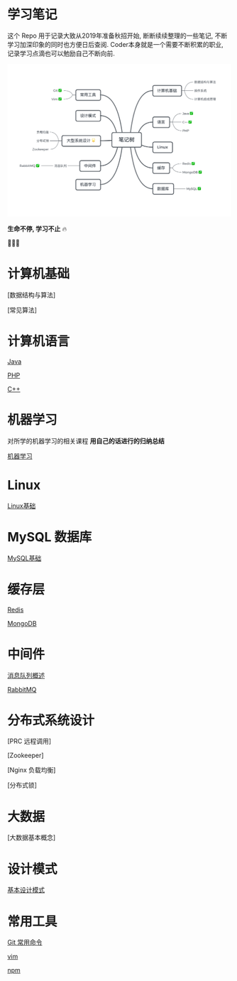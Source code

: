 # 学习笔记

这个 Repo 用于记录大致从2019年准备秋招开始, 断断续续整理的一些笔记, 不断学习加深印象的同时也方便日后查阅. Coder本身就是一个需要不断积累的职业, 记录学习点滴也可以勉励自己不断向前.

<img src='NoteTree.png'>

**生命不停, 学习不止** 🔥

🏃🏃‍♀️



# 计算机基础

[数据结构与算法]

[常见算法]



# 计算机语言

[Java](java/README.md) 

[PHP](PHP/README.md)

[C++](C++/README.md)




# 机器学习

对所学的机器学习的相关课程 **用自己的话进行的归纳总结**

[机器学习](机器学习/README.md)



# Linux

[Linux基础](linux/README.md)



# MySQL 数据库

[MySQL基础](MySQL/README.md)



# 缓存层

[Redis](Redis/Redis.md)

[MongoDB](MongoDB/MongDB.md)



# 中间件

[消息队列概述](中间件/消息队列/消息队列概述.md)

[RabbitMQ](中间件/消息队列/RabbitMQ.md)





# 分布式系统设计

[PRC 远程调用]

[Zookeeper]

[Nginx 负载均衡]

[分布式锁]



# 大数据

[大数据基本概念]



# 设计模式

[基本设计模式]()



# 常用工具

[Git 常用命令]()

[vim](Vim/Vim.md)

[npm](npm/npm.md)